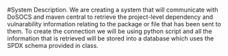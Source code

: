 #System Description.
We are creating a system that will communicate with DoSOCS and maven central to retrieve the project-level dependency and vulnarability information relating to the package or file that has been sent to them. To create the connection we will be using python script and all the information that is retrieved will be stored into a database which uses the SPDX schema provided in class. 